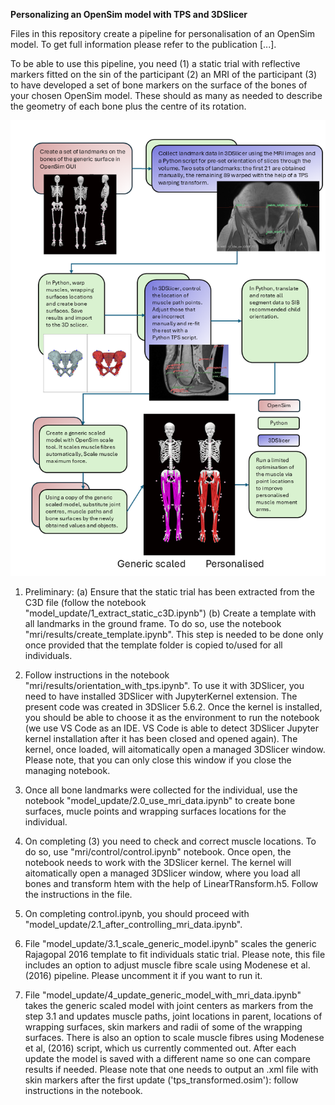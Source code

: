 **Personalizing an OpenSim model with TPS and 3DSlicer**

Files in this repository create a pipeline for personalisation of an OpenSim model. To get full information please refer to the publication [...].

To be able to use this pipeline, you need (1) a static trial with reflective markers fitted on the sin of the participant (2) an MRI of the participant (3) to have developed a set of bone markers on the surface of the bones of your chosen OpenSim model. These should as many as needed to describe the geometry of each bone plus the centre of its rotation. 

!['Flowchart'](flowchart.png)

1. Preliminary: 
(a) Ensure that the static trial has been extracted from the C3D file (follow the notebook "model_update/1_extract_static_c3D.ipynb")
(b) Create a template with all landmarks in the ground frame. To do so, use the notebook "mri/results/create_template.ipynb". This step is needed to be done only once provided that the template folder is copied to/used for all individuals.

2. Follow instructions in the notebook "mri/results/orientation_with_tps.ipynb". To use it with 3DSlicer, you need to have installed 3DSlicer with JupyterKernel extension. The present code was created in 3DSlicer 5.6.2. Once the kernel is installed, you should be able to choose it as the environment to run the notebook (we use VS Code as an IDE. VS Code is able to detect 3DSlicer Jupyter kernel installation after it has been closed and opened again). The kernel, once loaded, will aitomatically open a managed 3DSlicer window. Please note, that you can only close this window if you close the managing notebook.

3. Once all bone landmarks were collected for the individual, use the notebook "model_update/2.0_use_mri_data.ipynb" to create bone surfaces, mucle points and wrapping surfaces locations for the individual.

4. On completing (3) you need to check and correct muscle locations. To do so, use "mri/control/control.ipynb" notebook. Once open, the notebook needs to work with the 3DSlicer kernel. The kernel will aitomatically open a managed 3DSlicer window, where you load all bones and transform htem with the help of LinearTRansform.h5. Follow the instructions in the file.

5. On completing control.ipynb, you should proceed with "model_update/2.1_after_controlling_mri_data.ipynb".

6. File "model_update/3.1_scale_generic_model.ipynb" scales the generic Rajagopal 2016 template to fit individuals static trial. Please note, this file includes an option to adjust muscle fibre scale using Modenese et al. (2016) pipeline. Please uncomment it if you want to run it.

7. File "model_update/4_update_generic_model_with_mri_data.ipynb" takes the generic scaled model with joint centers as markers from the step 3.1 and updates muscle paths, joint locations in parent, locations of wrapping surfaces, skin markers and radii of some of the wrapping surfaces. There is also an option to scale muscle fibres using Modenese et al, (2016) script, which us currently commented out. After each update the model is saved with a different name so one can compare results if needed. Please note that one needs to output an .xml file with skin markers after the first update ('tps_transformed.osim'): follow instructions in the notebook.

